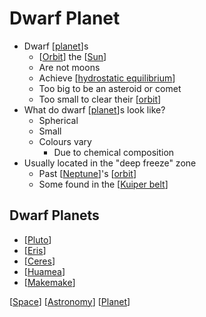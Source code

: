 # Dwarf Planet

- Dwarf [[planet]]s
  - [[Orbit]] the [[Sun]]
  - Are not moons
  - Achieve [[hydrostatic equilibrium]]
  - Too big to be an asteroid or comet
  - Too small to clear their [[orbit]]
- What do dwarf [[planet]]s look like?
  - Spherical
  - Small
  - Colours vary
    - Due to chemical composition
- Usually located in the "deep freeze" zone
  - Past [[Neptune]]'s [[orbit]]
  - Some found in the [[Kuiper belt]]

## Dwarf Planets

- [[Pluto]]
- [[Eris]]
- [[Ceres]]
- [[Huamea]]
- [[Makemake]]

[[Space]] [[Astronomy]] [[Planet]]

[//begin]: # "Autogenerated link references for markdown compatibility"
[Planet]: planet "Planet"
[orbit]: orbit "Orbit"
[Sun]: sun "Sun"
[hydrostatic equilibrium]: hydrostatic-equilibrium "Hydrostatic Equilibrium"
[Neptune]: neptune "Neptune ♆"
[Kuiper belt]: kuiper-belt "Kuiper Belt"
[Pluto]: pluto "Pluto"
[Eris]: eris "Eris"
[Ceres]: ceres "Ceres"
[Huamea]: huamea "Huamea"
[Makemake]: makemake "Makemake"
[Space]: space "Space"
[Astronomy]: astronomy "Astronomy"
[//end]: # "Autogenerated link references"